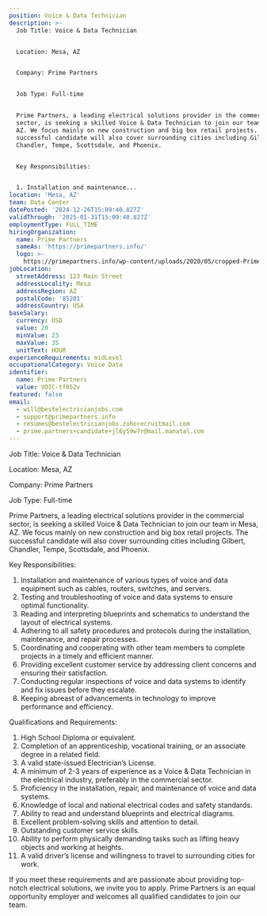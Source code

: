 ```yaml
---
position: Voice & Data Technician
description: >-
  Job Title: Voice & Data Technician


  Location: Mesa, AZ


  Company: Prime Partners


  Job Type: Full-time


  Prime Partners, a leading electrical solutions provider in the commercial
  sector, is seeking a skilled Voice & Data Technician to join our team in Mesa,
  AZ. We focus mainly on new construction and big box retail projects. The
  successful candidate will also cover surrounding cities including Gilbert,
  Chandler, Tempe, Scottsdale, and Phoenix.


  Key Responsibilities:


  1. Installation and maintenance...
location: 'Mesa, AZ'
team: Data Center
datePosted: '2024-12-26T15:09:40.827Z'
validThrough: '2025-01-31T15:09:40.827Z'
employmentType: FULL_TIME
hiringOrganization:
  name: Prime Partners
  sameAs: 'https://primepartners.info/'
  logo: >-
    https://primepartners.info/wp-content/uploads/2020/05/cropped-Prime-Partners-Logo-NO-BG-1-1.png
jobLocation:
  streetAddress: 123 Main Street
  addressLocality: Mesa
  addressRegion: AZ
  postalCode: '85201'
  addressCountry: USA
baseSalary:
  currency: USD
  value: 29
  minValue: 23
  maxValue: 35
  unitText: HOUR
experienceRequirements: midLevel
occupationalCategory: Voice Data
identifier:
  name: Prime Partners
  value: VOIC-tf052v
featured: false
email:
  - will@bestelectricianjobs.com
  - support@primepartners.info
  - resumes@bestelectricianjobs.zohorecruitmail.com
  - prime.partners+candidate+jl6y59w7r@mail.manatal.com
---
```




Job Title: Voice & Data Technician

Location: Mesa, AZ

Company: Prime Partners

Job Type: Full-time

Prime Partners, a leading electrical solutions provider in the commercial sector, is seeking a skilled Voice & Data Technician to join our team in Mesa, AZ. We focus mainly on new construction and big box retail projects. The successful candidate will also cover surrounding cities including Gilbert, Chandler, Tempe, Scottsdale, and Phoenix.

Key Responsibilities:

1. Installation and maintenance of various types of voice and data equipment such as cables, routers, switches, and servers.
2. Testing and troubleshooting of voice and data systems to ensure optimal functionality.
3. Reading and interpreting blueprints and schematics to understand the layout of electrical systems.
4. Adhering to all safety procedures and protocols during the installation, maintenance, and repair processes.
5. Coordinating and cooperating with other team members to complete projects in a timely and efficient manner.
6. Providing excellent customer service by addressing client concerns and ensuring their satisfaction.
7. Conducting regular inspections of voice and data systems to identify and fix issues before they escalate.
8. Keeping abreast of advancements in technology to improve performance and efficiency.

Qualifications and Requirements:

1. High School Diploma or equivalent.
2. Completion of an apprenticeship, vocational training, or an associate degree in a related field.
3. A valid state-issued Electrician’s License.
4. A minimum of 2-3 years of experience as a Voice & Data Technician in the electrical industry, preferably in the commercial sector.
5. Proficiency in the installation, repair, and maintenance of voice and data systems.
6. Knowledge of local and national electrical codes and safety standards.
7. Ability to read and understand blueprints and electrical diagrams.
8. Excellent problem-solving skills and attention to detail.
9. Outstanding customer service skills.
10. Ability to perform physically demanding tasks such as lifting heavy objects and working at heights.
11. A valid driver’s license and willingness to travel to surrounding cities for work.

If you meet these requirements and are passionate about providing top-notch electrical solutions, we invite you to apply. Prime Partners is an equal opportunity employer and welcomes all qualified candidates to join our team.
